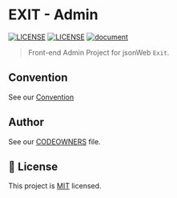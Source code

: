 <h1>EXIT - Admin</h1>   

[![LICENSE](https://img.shields.io/badge/version-1.0-blue.svg?cacheSeconds=2592000)](https://www.spaceone.org/docs/guides) 
[![LICENSE](https://img.shields.io/badge/License-MIT-yellow.svg)]() 
[![document](https://img.shields.io/badge/documentation-yes-brightgreen.svg)]()

> Front-end Admin Project for jsonWeb `Exit`.
> <br>

## Convention

See our [Convention](https://github.com/DDD-Community/jsonWeb-front/wiki/convention)

## Author

See our [CODEOWNERS](./.github/CODEOWNERS) file.

## 📝 License

This project is [MIT](https://www.apache.org/licenses/MIT) licensed.
